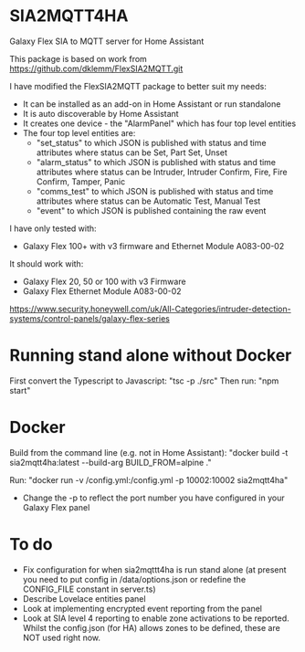 # SIA2MQTT4HA
Galaxy Flex SIA to MQTT server for Home Assistant

This package is based on work from https://github.com/dklemm/FlexSIA2MQTT.git

I have modified the FlexSIA2MQTT package to better suit my needs:
* It can be installed as an add-on in Home Assistant or run standalone
* It is auto discoverable by Home Assistant
* It creates one device - the "AlarmPanel" which has four top level entities
* The four top level entities are:
  * "set_status" to which JSON is published with status and time attributes where status can be Set, Part Set, Unset
  * "alarm_status" to which JSON is published with status and time attributes where status can be Intruder, Intruder Confirm, Fire, Fire Confirm, Tamper, Panic
  * "comms_test" to which JSON is published with status and time attributes where status can be Automatic Test, Manual Test
  * "event" to which JSON is published containing the raw event

I have only tested with:
* Galaxy Flex 100+ with v3 firmware and Ethernet Module A083-00-02

It should work with:
* Galaxy Flex 20, 50 or 100 with v3 Firmware
* Galaxy Flex Ethernet Module A083-00-02

https://www.security.honeywell.com/uk/All-Categories/intruder-detection-systems/control-panels/galaxy-flex-series

# Running stand alone without Docker

First convert the Typescript to Javascript: "tsc -p ./src"
Then run: "npm start"

# Docker

Build from the command line (e.g. not in Home Assistant): "docker build -t sia2mqtt4ha:latest --build-arg BUILD_FROM=alpine ."

Run: "docker run -v /config.yml:/config.yml -p 10002:10002 sia2mqtt4ha"

* Change the -p to reflect the port number you have configured in your Galaxy Flex panel

# To do

* Fix configuration for when sia2mqttt4ha is run stand alone (at present you need to put config in /data/options.json or redefine the CONFIG_FILE constant in server.ts)
* Describe Lovelace entities panel
* Look at implementing encrypted event reporting from the panel
* Look at SIA level 4 reporting to enable zone activations to be reported. Whilst the config.json (for HA) allows zones to be defined, these are NOT used right now.

